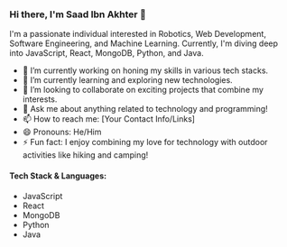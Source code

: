 ### Hi there, I'm Saad Ibn Akhter 👋

I'm a passionate individual interested in Robotics, Web Development, Software Engineering, and Machine Learning. Currently, I'm diving deep into JavaScript, React, MongoDB, Python, and Java.

- 🔭 I’m currently working on honing my skills in various tech stacks.
- 🌱 I’m currently learning and exploring new technologies.
- 👯 I’m looking to collaborate on exciting projects that combine my interests.
- 💬 Ask me about anything related to technology and programming!
- 📫 How to reach me: [Your Contact Info/Links]
- 😄 Pronouns: He/Him
- ⚡ Fun fact: I enjoy combining my love for technology with outdoor activities like hiking and camping!

#### Tech Stack & Languages:
- JavaScript
- React
- MongoDB
- Python
- Java

<script src="https://cdnjs.cloudflare.com/ajax/libs/typed.js/2.0.12/typed.min.js"></script>
<script>
    var typed = new Typed('#typed-name', {
        strings: ['Saad Ibn Akhter'],
        typeSpeed: 50,
        loop: false
    });
</script>
